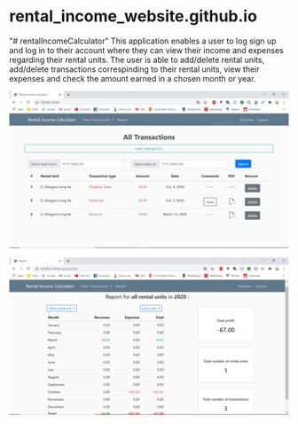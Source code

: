 # rental_income_website.github.io
"# rentalIncomeCalculator" 
This application enables a user to log sign up and log in to their account where they can view their income and expenses regarding their rental units.
The user is able to add/delete rental units, add/delete transactions correspinding to their rental units, view their expenses and check the amount earned in a chosen 
month or year.

![Screenshot](renatlincomecalculator_img.PNG)

![Screenshot](renatlincomecalculator_img2.PNG)
